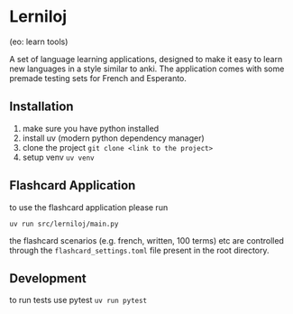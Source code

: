 # Lerniloj 
(eo: learn tools)

A set of language learning applications, designed to make it easy to learn new languages in a style similar to anki. The application comes with some premade testing sets for French and Esperanto.

## Installation
1. make sure you have python installed
2. install uv (modern python dependency manager)
3. clone the project ```git clone <link to the project>```
4. setup venv
```uv venv```

## Flashcard Application
to use the flashcard application please run
```
uv run src/lerniloj/main.py
```
the flashcard scenarios (e.g. french, written, 100 terms) etc are controlled through the ```flashcard_settings.toml``` file present in the root directory.

## Development
to run tests use pytest
```uv run pytest```

